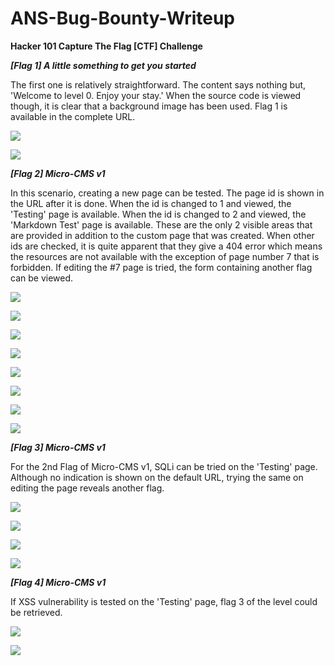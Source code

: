 # ANS-Bug-Bounty-Writeup

<b>Hacker 101 Capture The Flag [CTF] Challenge</b>

<b><i> [Flag 1] A little something to get you started</i></b>

The first one is relatively straightforward. The content says nothing but, 'Welcome to level 0. Enjoy your stay.' When the source code is viewed though, it is clear that a background image has been used. Flag 1 is available in the complete URL.

![](https://github.com/dkitdfir/ANS-Bug-Bounty-Writeup/blob/master/images/flag-1.png)

![](https://github.com/dkitdfir/ANS-Bug-Bounty-Writeup/blob/master/images/flag-1-1.png)

<b><i>[Flag 2] Micro-CMS v1</i></b>

In this scenario, creating a new page can be tested. The page id is shown in the URL after it is done. When the id is changed to 1 and viewed, the 'Testing' page is available. When the id is changed to 2 and viewed, the 'Markdown Test' page is available. These are the only 2 visible areas that are provided in addition to the custom page that was created. When other ids are checked, it is quite apparent that they give a 404 error which means the resources are not available with the exception of page number 7 that is forbidden. If editing the #7 page is tried, the form containing another flag can be viewed.

![](https://github.com/dkitdfir/ANS-Bug-Bounty-Writeup/blob/master/images/flag-2.png)

![](https://github.com/dkitdfir/ANS-Bug-Bounty-Writeup/blob/master/images/flag-2-1.png)

![](https://github.com/dkitdfir/ANS-Bug-Bounty-Writeup/blob/master/images/flag-2-2.png)

![](https://github.com/dkitdfir/ANS-Bug-Bounty-Writeup/blob/master/images/flag-2-3.png)

![](https://github.com/dkitdfir/ANS-Bug-Bounty-Writeup/blob/master/images/flag-2-4.png)

![](https://github.com/dkitdfir/ANS-Bug-Bounty-Writeup/blob/master/images/flag-2-5.png)

![](https://github.com/dkitdfir/ANS-Bug-Bounty-Writeup/blob/master/images/flag-2-6.png)

![](https://github.com/dkitdfir/ANS-Bug-Bounty-Writeup/blob/master/images/flag-2-7.png)

<b><i>[Flag 3] Micro-CMS v1</i></b>

For the 2nd Flag of Micro-CMS v1, SQLi can be tried on the 'Testing' page. Although no indication is shown on the default URL, trying the same on editing the page reveals another flag.

![](https://github.com/dkitdfir/ANS-Bug-Bounty-Writeup/blob/master/images/flag-3.png)

![](https://github.com/dkitdfir/ANS-Bug-Bounty-Writeup/blob/master/images/flag-3-1.png)

![](https://github.com/dkitdfir/ANS-Bug-Bounty-Writeup/blob/master/images/flag-3-2.png)

![](https://github.com/dkitdfir/ANS-Bug-Bounty-Writeup/blob/master/images/flag-3-3.png)

<b><i>[Flag 4] Micro-CMS v1</i></b>

If XSS vulnerability is tested on the 'Testing' page, flag 3 of the level could be retrieved.

![](https://github.com/dkitdfir/ANS-Bug-Bounty-Writeup/blob/master/images/flag-4.png)

![](https://github.com/dkitdfir/ANS-Bug-Bounty-Writeup/blob/master/images/flag-4-1.png)

